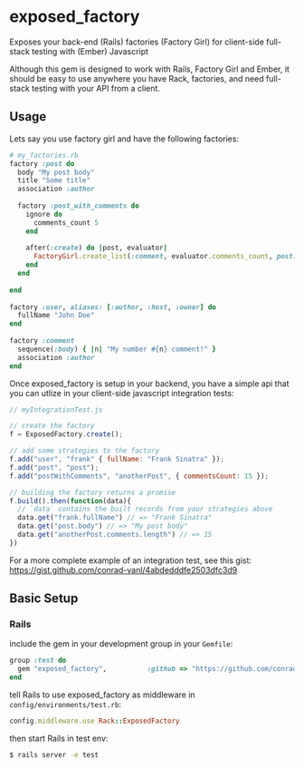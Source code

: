 exposed_factory
===============

Exposes your back-end (Rails) factories (Factory Girl) for client-side full-stack testing with (Ember) Javascript

Although this gem is designed to work with Rails, Factory Girl and Ember, it should be easy to use anywhere you have Rack, factories, and need full-stack testing with your API from a client.

## Usage

Lets say you use factory girl and have the following factories:

```ruby
# my_factories.rb
factory :post do
  body "My post body"
  title "Some title"
  association :author
 
  factory :post_with_comments do
    ignore do
      comments_count 5
    end
    
    after(:create) do |post, evaluator|
      FactoryGirl.create_list(:comment, evaluator.comments_count, post: post)
    end
  end
 
end
  
factory :user, aliases: [:author, :host, :owner] do
  fullName "John Doe"
end
 
factory :comment
  sequence(:body) { |n| "My number #{n} comment!" }
  association :author
end
```

Once exposed_factory is setup in your backend, you have a simple api that you can utlize in your client-side javascript integration tests:

```javascript
// myIntegrationTest.js

// create the factory
f = ExposedFactory.create();

// add some strategies to the factory
f.add("user", "frank" { fullName: "Frank Sinatra" });
f.add("post", "post");
f.add("postWithComments", "anotherPost", { commentsCount: 15 });

// building the factory returns a promise
f.build().then(function(data){
  // `data` contains the built records from your strategies above
  data.get("frank.fullName") // => "Frank Sinatra"
  data.get("post.body") // => "My post body"
  data.get("anotherPost.comments.length") // => 15
})

```

For a more complete example of an integration test, see this gist: https://gist.github.com/conrad-vanl/4abdedddfe2503dfc3d9

## Basic Setup

### Rails 

include the gem in your development group in your `Gemfile`:

```ruby
group :test do
  gem "exposed_factory",          :github => "https://github.com/conrad-vanl/exposed_factory"
end
```

tell Rails to use exposed_factory as middleware in `config/environments/test.rb`:

```ruby
config.middleware.use Rack::ExposedFactory
```

then start Rails in test env:

```bash
$ rails server -e test
```

